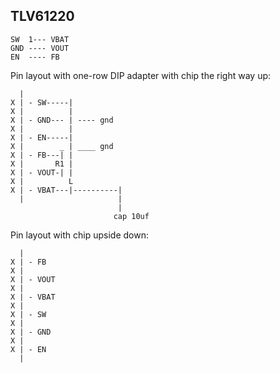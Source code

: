 TLV61220
--------

    SW  1--- VBAT
    GND ---- VOUT
    EN  ---- FB

Pin layout with one-row DIP adapter with chip the right way up:

      |
    X | - SW-----|
    X |          |
    X | - GND--- | ---- gnd
    X |          |
    X | - EN-----|
    X |        _ | ____ gnd
    X | - FB---| |
    X |       R1 |
    X | - VOUT-| |
    X |          L
    X | - VBAT---|----------|
      |                     |
                            |
                           cap 10uf

Pin layout with chip upside down:

      |
    X | - FB
    X |
    X | - VOUT
    X |
    X | - VBAT
    X |
    X | - SW
    X |  
    X | - GND
    X |
    X | - EN
      |

